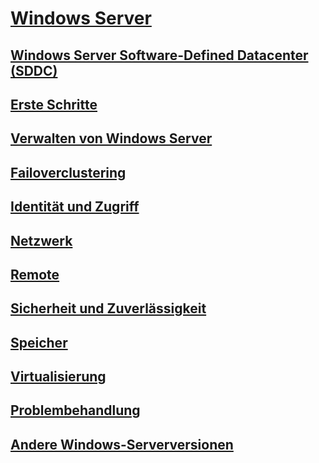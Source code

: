 # [Windows Server](windows-server.md)
## [Windows Server Software-Defined Datacenter (SDDC)](sddc.md)
## [Erste Schritte](get-started/Server-Basics.md)
## [Verwalten von Windows Server](administration/manage-windows-server.md)
## [Failoverclustering](failover-clustering/failover-clustering-overview.md)
## [Identität und Zugriff](identity/Identity-and-Access.md)
## [Netzwerk](networking/Networking.md)
## [Remote](remote/index.md)
## [Sicherheit und Zuverlässigkeit](security/security-and-assurance.md)
## [Speicher](storage/storage.md)
## [Virtualisierung](virtualization/virtualization.md)
## [Problembehandlung](troubleshoot/windows-server-support-solutions.md)
## [Andere Windows-Serverversionen](windows-server-versions.md)